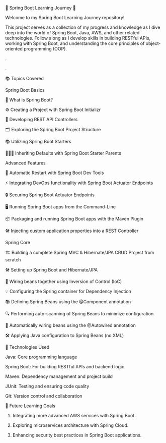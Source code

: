 🌱 Spring Boot Learning Journey 🚀

Welcome to my Spring Boot Learning Journey repository! 

This project serves as a collection of my progress and knowledge as I dive deep into the world of Spring Boot, Java, AWS, and other related technologies. Follow along as I develop skills in building RESTful APIs, working with Spring Boot, and understanding the core principles of object-oriented programming (OOP).


.

.

📚 Topics Covered

Spring Boot Basics

🤔 What is Spring Boot?

⚙️ Creating a Project with Spring Boot Initializr

📡 Developing REST API Controllers

🗂️ Exploring the Spring Boot Project Structure

📚 Utilizing Spring Boot Starters

👨‍👩‍👦 Inheriting Defaults with Spring Boot Starter Parents

Advanced Features

🔄 Automatic Restart with Spring Boot Dev Tools

⚡ Integrating DevOps functionality with Spring Boot Actuator Endpoints

🔒 Securing Spring Boot Actuator Endpoints

🖥️ Running Spring Boot apps from the Command-Line

📦 Packaging and running Spring Boot apps with the Maven Plugin

🛠️ Injecting custom application properties into a REST Controller


Spring Core

🏗️ Building a complete Spring MVC & Hibernate/JPA CRUD Project from scratch

🛠️ Setting up Spring Boot and Hibernate/JPA

🔄 Wiring beans together using Inversion of Control (IoC)

💡 Configuring the Spring container for Dependency Injection

📚 Defining Spring Beans using the @Component annotation

🔍 Performing auto-scanning of Spring Beans to minimize configuration

🔧 Automatically wiring beans using the @Autowired annotation

🛠️ Applying Java configuration to Spring Beans (no XML)




🚀 Technologies Used


Java: Core programming language

Spring Boot: For building RESTful APIs and backend logic

Maven: Dependency management and project build

JUnit: Testing and ensuring code quality

Git: Version control and collaboration


🌟 Future Learning Goals

1. Integrating more advanced AWS services with Spring Boot.

2. Exploring microservices architecture with Spring Cloud.

3. Enhancing security best practices in Spring Boot applications.

